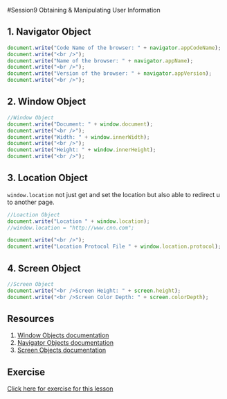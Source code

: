 #Session9 Obtaining & Manipulating User Information

## 1. Navigator Object 

```javascript
document.write("Code Name of the browser: " + navigator.appCodeName);
document.write("<br />");
document.write("Name of the browser: " + navigator.appName);
document.write("<br />");
document.write("Version of the browser: " + navigator.appVersion);
document.write("<br />");
```

## 2. Window Object 

```javascript
//Window Object
document.write("Document: " + window.document);
document.write("<br />");
document.write("Width: " + window.innerWidth);
document.write("<br />");
document.write("Height: " + window.innerHeight);
document.write("<br />");
```

## 3. Location Object 
`window.location` not just get and set the location but also able to redirect u to another page. 

```javascript
//Loaction Object
document.write("Location " + window.location);
//window.location = "http://www.cnn.com";

document.write("<br />");
document.write("Location Protocol File " + window.location.protocol);
```

## 4. Screen Object 

```javascript
//Screen Object 
document.write("<br />Screen Height: " + screen.height);
document.write("<br />Screen Color Depth: " + screen.colorDepth);
```

## Resources
1. [Window Objects documentation](http://www.w3schools.com/jsref/obj_window.asp)
2. [Navigator Objects documentation](http://www.w3schools.com/jsref/prop_nav_cookieenabled.asp)
2. [Screen Objects documentation](http://www.w3schools.com/jsref/obj_screen.asp)

## Exercise 
[Click here for exercise for this lesson](https://github.com/yclim95/JavaScript-for-Beginners/tree/master/session9_obtaining_and_manipulating_user_info/lab_exercise9)